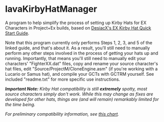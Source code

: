 # lavaKirbyHatManager
A program to help simplify the process of setting up Kirby Hats for EX Characters in Project+Ex builds, based on [DesiacX's EX Kirby Hat Quick Start Guide](https://docs.google.com/document/d/17B462eugiS45PcSsie1iIr8gDl-bQM-gjIT17TIfl6Q/).

Note that this program currently only performs Steps 1, 2, 3, and 5 of the linked guide, and that's about it. As a result, you'll still need to manually perform any other steps involved in the process of getting your hats up and running.
Importantly, that means you'll still need to manually edit your characters' "FighterXX.dat" files, copy and rename your source character's hat files, edit "Source/ProjectM/CloneEngine.asm" (if you're working with a Lucario or Samus hat), and compile your GCTs with GCTRM yourself. See included "readme.txt" for more specific use instructions.

***Important Note:*** *Kirby Hat compatibility is still* ***extremely*** *spotty, most source characters simply don't work. While this may change as fixes are developed for other hats, things are (and will remain) remarkably limited for the time being.*

*For preliminary compatibility information, see [this chart](https://docs.google.com/spreadsheets/d/1rlw8wemQ849w-6AgGISXATPv6-pfVnTTQcQqd6N-crI/edit?usp=sharing).*
